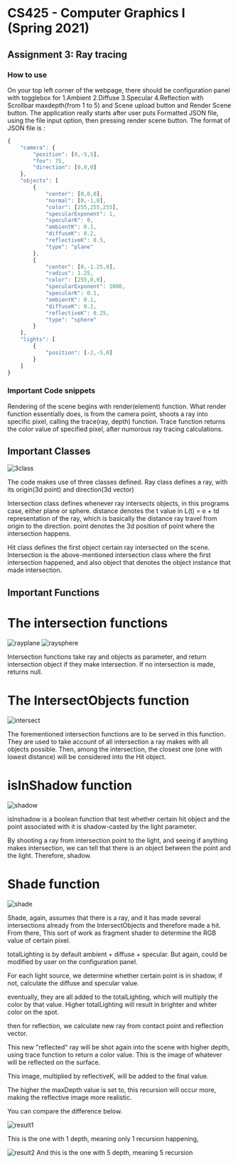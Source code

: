 # CS425 - Computer Graphics I (Spring 2021)

## Assignment 3: Ray tracing


### How to use

On your top left corner of the webpage, there should be configuration panel with togglebox for 1.Ambient 2.Diffuse 3.Specular 4.Reflection with Scrollbar maxdepth(from 1 to 5) and Scene upload button and Render Scene button.
The application really starts after user puts Formatted JSON file, using the file input option, then pressing render scene button.
The format of JSON file is :


```javascript
{
    "camera": {
        "position": [0,-5,5],
        "fov": 75,
        "direction": [0,0,0]
    },
    "objects": [
        {
            "center": [0,0,0],
            "normal": [0,-1,0],
            "color": [255,255,255],
            "specularExponent": 1,
            "specularK": 0,
            "ambientK": 0.1,
            "diffuseK": 0.2,
            "reflectiveK": 0.5,
            "type": "plane"
        },
        {
            "center": [0,-1.25,0],
            "radius": 1.25,
            "color": [255,0,0],
            "specularExponent": 1000,
            "specularK": 0.1,
            "ambientK": 0.1,
            "diffuseK": 0.2,
            "reflectiveK": 0.25,
            "type": "sphere"
        }
    ],
    "lights": [
        {
            "position": [-2,-5,0]
        }
    ]
}

```

### Important Code snippets

Rendering of the scene begins with render(element) function.
What render function essentially does, is from the camera point, shoots a ray into specific pixel, calling the trace(ray, depth) function.
Trace function returns the color value of specified pixel, after numorous ray tracing calculations.

## Important Classes

![3class](3class.png)

The code makes use of three classes defined.
Ray class defines a ray, with its origin(3d point) and direction(3d vector)

Intersection class defines whenever ray intersects objects, in this programs case, either plane or sphere.
distance denotes the t value in L(t) = e + td representation of the ray, which is basically the distance ray travel from origin to the direction.
point denotes the 3d position of point where the intersection happens.

Hit class defines the first object certain ray intersected on the scene.
Intersection is the above-mentioned intersection class where the first intersection happened, and also object that denotes the object instance that made intersection.

## Important Functions

# The intersection functions

![rayplane](rayplane.png)
![raysphere](raysphere.png)

Intersection functions take ray and objects as parameter, and return intersection object if they make intersection. If no intersection is made, returns null.

# The IntersectObjects function

![intersect](intersectObjects.png)

The forementioned intersection functions are to be served in this function.
They are used to take account of all intersection a ray makes with all objects possible.
Then, among the intersection, the closest one (one with lowest distance) will be considered into the Hit object.

# isInShadow function

![shadow](shadow.png)

isInshadow is a boolean function that test whether certain hit object and the point associated with it is shadow-casted by the light parameter.

By shooting a ray from intersection point to the light, and seeing if anything makes intersection, we can tell that there is an object between the point and the light. Therefore, shadow.

# Shade function

![shade](shade.png)

Shade, again, assumes that there is a ray, and it has made several intersections already from the IntersectObjects and therefore made a hit.
From there, This sort of work as fragment shader to determine the RGB value of certain pixel.

totalLighting is by default ambient + diffuse + specular. But again, could be modified by user on the configuration panel.

For each light source, we determine whether certain point is in shadow, if not, calculate the diffuse and specular value.

eventually, they are all added to the totalLighting, which will multiply the color by that value. Higher totalLighting will result in brighter and whiter color on the spot.

then for reflection, we calculate new ray from contact point and reflection vector.

This new "reflected" ray will be shot again into the scene with higher depth, using trace function to return a color value. This is the image of whatever will be reflected on the surface.

This image, multiplied by reflectiveK, will be added to the final value.

The higher the maxDepth value is set to, this recursion will occur more, making the reflective image more realistic.

You can compare the difference below.

![result1](result1.png)

This is the one with 1 depth, meaning only 1 recursion happening,

![result2](result0.png)
And this is the one with 5 depth, meaning 5 recursion
